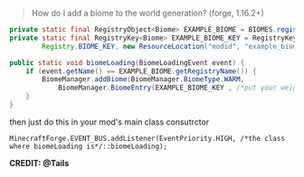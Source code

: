 > How do I add a biome to the world generation? (forge, 1.16.2+)
```java
private static final RegistryObject<Biome> EXAMPLE_BIOME = BIOMES.register("example_biome", BiomeMaker::makeExampleBiome);
private static final RegistryKey<Biome> EXAMPLE_BIOME_KEY = RegistryKey.getOrCreateKey(
        Registry.BIOME_KEY, new ResourceLocation("modid", "example_biome"));

public static void biomeLoading(BiomeLoadingEvent event) {
    if (event.getName() == EXAMPLE_BIOME.getRegistryName()) {
        BiomeManager.addBiome(BiomeManager.BiomeType.WARM,
            BiomeManager.BiomeEntry(EXAMPLE_BIOME_KEY , /*put your weight here. the higher it is, the more common your biome will be.*/))
    }
}
```

then just do this in your mod's main class consutrctor
```
MinecraftForge.EVENT_BUS.addListener(EventPriority.HIGH, /*the class where biomeLoading is*/::biomeLoading);
```

**CREDIT: @Tails**